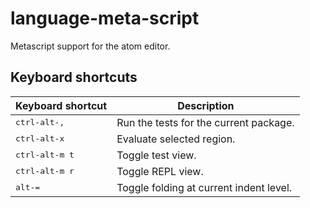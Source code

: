 # language-meta-script

Metascript support for the atom editor.

## Keyboard shortcuts

Keyboard shortcut                    | Description
-------------------------------------|-------------------------------
<kbd>ctrl-alt-,</kbd> | Run the tests for the current package.
<kbd>ctrl-alt-x</kbd> | Evaluate selected region.
<kbd>ctrl-alt-m t</kbd> | Toggle test view.
<kbd>ctrl-alt-m r</kbd> | Toggle REPL view.
<kbd>alt-=</kbd> | Toggle folding at current indent level.
